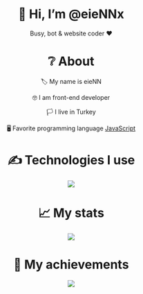 <div align="center">
<h1> 👋 Hi, I’m @eieNNx </h1>
<p> Busy, bot & website coder ❤ </p>
  
<h1> ❔ About </h1>
  <p> 🏷 My name is eieNN </p>
  <p> 🤓 I am front-end developer </p>
  <p> 🏳 I live in Turkey </p>
  <p> 🖥 Favorite programming language <a href="https://tr.wikipedia.org/wiki/JavaScript"> JavaScript </a> </p>


<h1> ✍ Technologies I use </h1>
<img src="https://skillicons.dev/icons?i=js,ts,cs,react,nodejs,mongodb,html,css,vscode,atom,discord&theme=dark" />

<h1> 📈 My stats </h1>
<img src="https://github-readme-stats.vercel.app/api?username=eieNNx&show_icons=true&theme=dark" />

<h1> 💎 My achievements </h1>
<img src="https://github-profile-trophy.vercel.app/?username=eieNNx&theme=onedark" />
